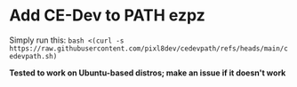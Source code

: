 # Add CE-Dev to PATH ezpz
Simply run this: ```bash <(curl -s https://raw.githubusercontent.com/pixl8dev/cedevpath/refs/heads/main/cedevpath.sh)```

**Tested to work on Ubuntu-based distros; make an issue if it doesn't work**

